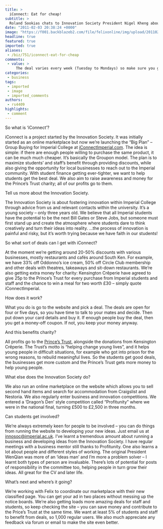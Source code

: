 ```yaml
---
title: >
  iConnect: Eat for cheap!
subtitle: >
  Roland Sookias chats to Innovation Society President Nigel Kheng about their latest project
date: "2011-02-03 20:38:24 +0000"
image: "https://f001.backblazeb2.com/file/felixonline/img/upload/201102032036-nm1010-iconnecc.jpg"
headline: true
featured: true
imported: true
aliases:
 - /biz/751/iconnect-eat-for-cheap
comments:
 - value: >
     The deal varies every week (Tuesday to Mondays) so make sure you get them before it ends ! <br>If you missed any and would like it to be featured feel free to contact us on innosoc@imperial.ac.uk ! <br>Theatre deals for Les Mis coming up end of this week, limited tickets at 50% off ! ,Look, as much credit as I give to the Innovation Society for at least atempting this, it simply won't work for 2 main reasons: <br> <br>a) The website design and usability is very poor at least <br>b) The deals are, unfortunately, just not good enough. The reason sites like Groupon and LivingSocial manage to work is because they offer SIGNIFICANT discounts (read 60%+ on things that one wouldn't usually think about buying). These deals should be about converting people to products, not making it better for the few that are already going to the restaurants, or buying the stuff. <br> <br>This said, I do see potential for the 'marketplace' aspect of the website. Unfortunately these are fed through external sites and not that relevant to Imperial stude
categories:
 - business
tags:
 - imported
 - image
 - imported_comments
authors:
 - rs4409
highlights:
 - comment
---
```


So what is ‘iConnect’?

iConnect is a project started by the Innovation Society. It was initially started as an online marketplace but now we’re launching the “Big Plan” – Group Buying for Imperial College at [iConnectImperial.com](http://iConnectImperial.com). The idea is simple: if there are enough people willing to purchase the same product, it can be much much cheaper. It’s basically the Groupon model. The plan is to maximize students’ and staff’s benefit through providing discounts, while also giving the opportunity for local businesses to reach out to the Imperial community. With student finance getting ever-tighter, we want to help students get the best deal. We also aim to raise awareness and money for the Prince’s Trust charity; all of our profits go to them.

Tell us more about the Innovation Society.

The Innovation Society is about fostering innovation within Imperial College through advice from us and relevant contacts within the university. It’s a young society – only three years old. We believe that all Imperial students have the potential to be the next Bill Gates or Steve Jobs, but someone must first stand up and create the atmosphere where students dare to think creatively and turn their ideas into reality. …the process of innovation is painful and risky, but it’s worth trying because we have faith in our students!

So what sort of deals can I get with iConnect?

At the moment we’re getting around 20-50% discounts with various businesses, mostly restaurants and cafés around South Ken. For example, we have 33% off Oddonno’s ice cream, 50% off Circle Club membership and other deals with theatres, takeaways and sit-down restaurants. We’re also getting extra money for charity: Kensington Crêperie have agreed to give 25p to the Prince’s Trust for every purchase from Imperial students and staff and the chance to win a meal for two worth £30 – simply quote iConnectImperial.

How does it work?

What you do is go to the website and pick a deal. The deals are open for four or five days, so you have time to talk to your mates and decide. Then put down your card details and buy it. If enough people buy the deal, then you get a money-off coupon. If not, you keep your money anyway.

And this benefits charity?

All profits go to the [Prince’s Trust](http://www.princes-trust.org.uk/), alongside the donations from Kensington Crêperie. The Trust’s motto is “helping change young lives”, and it helps young people in difficult situations, for example who got into prison for the wrong reasons, to rebuild meaningful lives. So the students get good deals, the businesses get more custom and the Prince’s Trust gets more money to help young people.

What else does the Innovation Society do?

We also run an online marketplace on the website which allows you to sell second hand items and search for accommodation from Craigslist and Nestoria. We also regularly enter business and innovation competitions. We entered a ‘Dragon’s Den’ style competition called “Profitunity” where we were in the national final, turning £500 to £2,500 in three months.

Can students get involved?

We’re always extremely keen for people to be involved – you can do things from running the website to developing your new ideas. Just email us at innosoc@imperial.ac.uk. I’ve learnt a tremendous amount about running a business and developing ideas from the Innovation Society. I have regular meetings with a business mentor still thanks to Profitunity. One also learns a lot about people and different styles of working. The original President WenQian was more of an ‘ideas man’ and I’m more a problem solver – I learnt both types of person are invaluable. There’s lots of potential for posts of responsibility in the committee too, helping people in turn grow their ideas. All great for the CV and later life.

What’s next and where’s it going?

We’re working with Felix to coordinate our marketplace with their new classified page. You can get your ad in two places without messing up the notice boards. We’re also getting loads more amazing deals for staff and students, so keep checking the site – you can save money and contribute to the Price’s Trust at the same time. We want at least 5% of students and staff to benefit from deals, so 1,000 regular users. We also much appreciate any feedback via forum or email to make the site even better.
